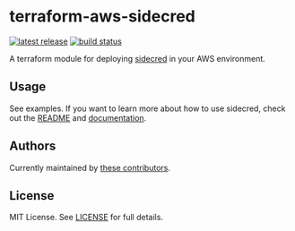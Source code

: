 

# terraform-aws-sidecred

[![latest release](https://img.shields.io/github/v/release/telia-oss/terraform-aws-sidecred?style=flat-square)](https://github.com/telia-oss/terraform-aws-sidecred/releases/latest)
[![build status](https://img.shields.io/github/actions/workflow/status/telia-oss/terraform-aws-sidecred/main.yml?branch=master&logo=github&style=flat-square)](https://github.com/telia-oss/terraform-aws-sidecred/actions/workflows/main.yml)

A terraform module for deploying [sidecred](https://github.com/telia-oss/sidecred) in your AWS environment.

## Usage

See examples. If you want to learn more about how to use sidecred, check out the [README](https://github.com/telia-oss/sidecred/blob/master/README.md) and [documentation](https://pkg.go.dev/github.com/telia-oss/sidecred).

## Authors

Currently maintained by [these contributors](../../graphs/contributors).

## License

MIT License. See [LICENSE](LICENSE) for full details.
